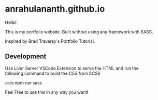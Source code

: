 # anrahulananth.github.io
Hello!

This is my portfolio website. Built without using any framework with SASS.

Inspired by Brad Traversy's Portfolio Tutorial.

## Development

Use Liver Server VSCode Extension to serve the HTML and run the following command to build the CSS from SCSS

`code` npm run sass

Feel Free to use this in any way you want!

